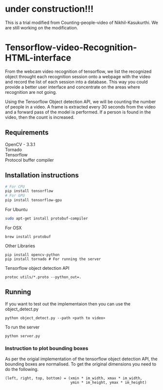 # under construction!!!
This is a trial modified from Counting-people-video of Nikhil-Kasukurthi. We are still working on the modification. 


# Tensorflow-video-Recognition-HTML-interface
From the webcam video recognition of tensorflow, we list the recognized object throught each recognition session onto a webpage with the video and record the list of each session into a database. This way you could provide a better user interface and concentrate on the areas where recognition are not going. 

Using the Tensorflow Object detection API, we will be counting the number of people in a video. A frame is extracted every 30 seconds from the video and a forward pass of the model is performed. If a person is found in the video, then the count is increased. 

## Requirements
OpenCV - 3.3.1<br/>
Tornado<br/>
Tensorflow<br/>
Protocol buffer compiler

## Installation instructions
``` bash
# For CPU
pip install tensorflow
# For GPU
pip install tensorflow-gpu
```
For Ubuntu 
``` bash
sudo apt-get install protobuf-compiler 
```
For OSX
```
brew install protobuf
```
Other Libraries
```
pip install opencv-python
pip install tornado # For running the server 
```
Tensorflow object detection API
```
protoc utils/*.proto --python_out=.
```

## Running
If you want to test out the implementaion then you can use the object_detect.py<br/>
```
python object_detect.py --path <path to video>
```

To run the server<br/>
```
python server.py
```

### Instruction to plot bounding boxes
As per the origial implementation of the tensorflow object detection API, the bounding boxes are normalised. To get the original dimensions you need to do the following. 

```
(left, right, top, bottom) = (xmin * im_width, xmax * im_width,
                              ymin * im_height, ymax * im_height)
```
